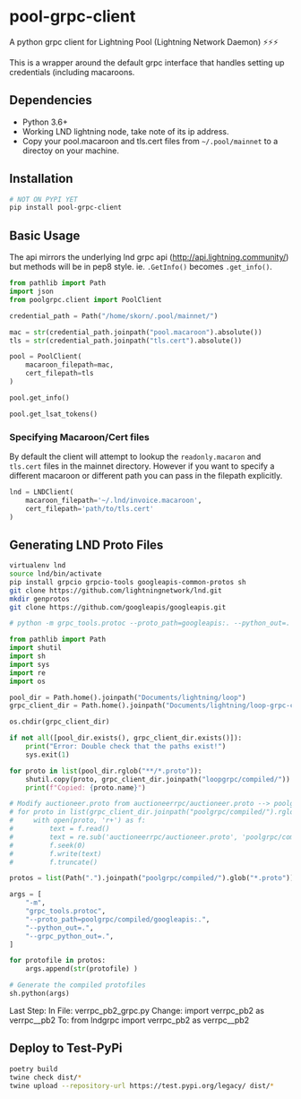 # pool-grpc-client
A python grpc client for Lightning Pool (Lightning Network Daemon) ⚡⚡⚡

This is a wrapper around the default grpc interface that handles setting up credentials (including macaroons.

## Dependencies
- Python 3.6+
- Working LND lightning node, take note of its ip address.
- Copy your pool.macaroon and tls.cert files from `~/.pool/mainnet` to a directoy on your machine. 


## Installation
```bash
# NOT ON PYPI YET
pip install pool-grpc-client
```




## Basic Usage
The api mirrors the underlying lnd grpc api (http://api.lightning.community/) but methods will be in pep8 style. ie. `.GetInfo()` becomes `.get_info()`.

```python
from pathlib import Path
import json
from poolgrpc.client import PoolClient

credential_path = Path("/home/skorn/.pool/mainnet/")

mac = str(credential_path.joinpath("pool.macaroon").absolute())
tls = str(credential_path.joinpath("tls.cert").absolute())

pool = PoolClient(
	macaroon_filepath=mac,
	cert_filepath=tls
)

pool.get_info()

pool.get_lsat_tokens()
```

### Specifying Macaroon/Cert files
By default the client will attempt to lookup the `readonly.macaron` and `tls.cert` files in the mainnet directory. 
However if you want to specify a different macaroon or different path you can pass in the filepath explicitly.

```python
lnd = LNDClient(
    macaroon_filepath='~/.lnd/invoice.macaroon', 
    cert_filepath='path/to/tls.cert'
)
```

## Generating LND Proto Files
```bash
virtualenv lnd
source lnd/bin/activate
pip install grpcio grpcio-tools googleapis-common-protos sh
git clone https://github.com/lightningnetwork/lnd.git
mkdir genprotos
git clone https://github.com/googleapis/googleapis.git

# python -m grpc_tools.protoc --proto_path=googleapis:. --python_out=. --grpc_python_out=. rpc.proto
```

```python
from pathlib import Path
import shutil
import sh
import sys
import re
import os

pool_dir = Path.home().joinpath("Documents/lightning/loop")
grpc_client_dir = Path.home().joinpath("Documents/lightning/loop-grpc-client")

os.chdir(grpc_client_dir)

if not all([pool_dir.exists(), grpc_client_dir.exists()]):
    print("Error: Double check that the paths exist!")
    sys.exit(1)

for proto in list(pool_dir.rglob("**/*.proto")):
    shutil.copy(proto, grpc_client_dir.joinpath("loopgrpc/compiled/"))
    print(f"Copied: {proto.name}")

# Modify auctioneer.proto from auctioneerrpc/auctioneer.proto --> poolgrpc/compiled/auctioneer.proto
# for proto in list(grpc_client_dir.joinpath("poolgrpc/compiled/").rglob("*.proto")):
#     with open(proto, 'r+') as f:
#         text = f.read()
#         text = re.sub('auctioneerrpc/auctioneer.proto', 'poolgrpc/compiled/auctioneer.proto', text)
#         f.seek(0)
#         f.write(text)
#         f.truncate()

protos = list(Path(".").joinpath("poolgrpc/compiled/").glob("*.proto"))

args = [
    "-m",
    "grpc_tools.protoc",
    "--proto_path=poolgrpc/compiled/googleapis:.",
    "--python_out=.",
    "--grpc_python_out=.",
]

for protofile in protos:
    args.append(str(protofile) )

# Generate the compiled protofiles
sh.python(args)
```

Last Step:
In File: verrpc_pb2_grpc.py
Change:
import verrpc_pb2 as verrpc__pb2
To:
from lndgrpc import verrpc_pb2 as verrpc__pb2

## Deploy to Test-PyPi
```bash
poetry build
twine check dist/*
twine upload --repository-url https://test.pypi.org/legacy/ dist/*
```